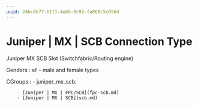 ```yaml
---
uuid: 24bc8b77-61f1-4eb5-9c92-fa868c5c056d
---
```

# Juniper | MX | SCB Connection Type

Juniper MX SCB Slot (Switchfabric/Routing engine)

Genders
: `mf` - male and female types

CGroups
:   - juniper_mx_scb:

        - [Juniper | MX | FPC/SCB](fpc-scb.md)
        - [Juniper | MX | SCB](scb.md)
